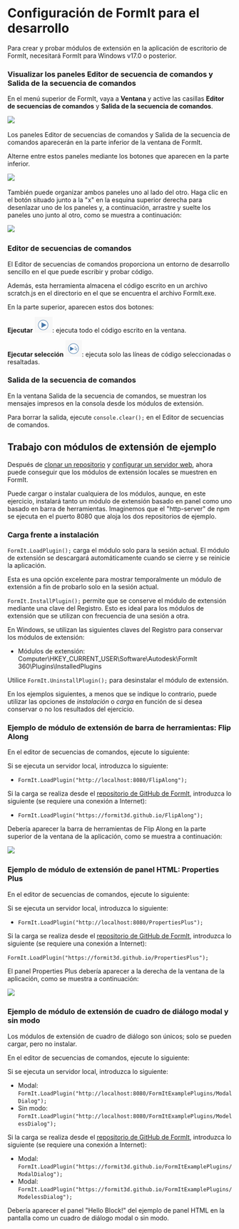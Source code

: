 # Configuración de FormIt para el desarrollo

Para crear y probar módulos de extensión en la aplicación de escritorio de FormIt, necesitará FormIt para Windows v17.0 o posterior.

### **Visualizar los paneles Editor de secuencia de comandos y Salida de la secuencia de comandos**

En el menú superior de FormIt, vaya a **Ventana** y active las casillas **Editor de secuencias de comandos** y **Salida de la secuencia de comandos**.

![](https://formit3d.github.io/FormItExamplePlugins/docs/images/EnableDevelopmentWindows.PNG)

Los paneles Editor de secuencias de comandos y Salida de la secuencia de comandos aparecerán en la parte inferior de la ventana de FormIt.

Alterne entre estos paneles mediante los botones que aparecen en la parte inferior.

![](https://formit3d.github.io/FormItExamplePlugins/docs/images/ScriptEditorDefaultState.PNG)

También puede organizar ambos paneles uno al lado del otro. Haga clic en el botón situado junto a la "x" en la esquina superior derecha para desenlazar uno de los paneles y, a continuación, arrastre y suelte los paneles uno junto al otro, como se muestra a continuación:

![](https://formit3d.github.io/FormItExamplePlugins/docs/images/ScriptEditor+ScriptOutputConfiguration.gif)

### **Editor de secuencias de comandos**

El Editor de secuencias de comandos proporciona un entorno de desarrollo sencillo en el que puede escribir y probar código.

Además, esta herramienta almacena el código escrito en un archivo scratch.js en el directorio en el que se encuentra el archivo FormIt.exe.

En la parte superior, aparecen estos dos botones:

**Ejecutar** ![](<../../../.gitbook/assets/image (8) (1).png>): ejecuta todo el código escrito en la ventana.

**Ejecutar selección** ![](<../../../.gitbook/assets/image (52).png>): ejecuta solo las líneas de código seleccionadas o resaltadas.

### **Salida de la secuencia de comandos**

En la ventana Salida de la secuencia de comandos, se muestran los mensajes impresos en la consola desde los módulos de extensión.

Para borrar la salida, ejecute `console.clear();` en el Editor de secuencias de comandos.

## Trabajo con módulos de extensión de ejemplo

Después de [clonar un repositorio](cloning-a-sample-plugin.md) y [configurar un servidor web](hosting-a-plugin-on-a-local-server.md), ahora puede conseguir que los módulos de extensión locales se muestren en FormIt.

Puede cargar o instalar cualquiera de los módulos, aunque, en este ejercicio, instalará tanto un módulo de extensión basado en panel como uno basado en barra de herramientas. Imaginemos que el "http-server" de npm se ejecuta en el puerto 8080 que aloja los dos repositorios de ejemplo.

### **Carga frente a instalación**

`FormIt.LoadPlugin();` carga el módulo solo para la sesión actual. El módulo de extensión se descargará automáticamente cuando se cierre y se reinicie la aplicación.

Esta es una opción excelente para mostrar temporalmente un módulo de extensión a fin de probarlo solo en la sesión actual.

`FormIt.InstallPlugin();` permite que se conserve el módulo de extensión mediante una clave del Registro. Esto es ideal para los módulos de extensión que se utilizan con frecuencia de una sesión a otra.

En Windows, se utilizan las siguientes claves del Registro para conservar los módulos de extensión:

* Módulos de extensión: Computer\\HKEY_CURRENT_USER\\Software\\Autodesk\\FormIt 360\\Plugins\\InstalledPlugins

Utilice `FormIt.UninstallPlugin();` para desinstalar el módulo de extensión.

En los ejemplos siguientes, a menos que se indique lo contrario, puede utilizar las opciones de _instalación_ o _carga_ en función de si desea conservar o no los resultados del ejercicio.

### **Ejemplo de módulo de extensión de barra de herramientas: Flip Along**

En el editor de secuencias de comandos, ejecute lo siguiente:

Si se ejecuta un servidor local, introduzca lo siguiente:

* `FormIt.LoadPlugin("http://localhost:8080/FlipAlong");`

Si la carga se realiza desde el [repositorio de GitHub de FormIt](https://github.com/FormIt3D/), introduzca lo siguiente (se requiere una conexión a Internet):

* `FormIt.LoadPlugin("https://formit3d.github.io/FlipAlong");`

Debería aparecer la barra de herramientas de Flip Along en la parte superior de la ventana de la aplicación, como se muestra a continuación:

![](https://formit3d.github.io/FormItExamplePlugins/docs/images/FlipAlongToolbar.PNG)

### **Ejemplo de módulo de extensión de panel HTML: Properties Plus**

En el editor de secuencias de comandos, ejecute lo siguiente:

Si se ejecuta un servidor local, introduzca lo siguiente:

* `FormIt.LoadPlugin("http://localhost:8080/PropertiesPlus");`

Si la carga se realiza desde el [repositorio de GitHub de FormIt](https://github.com/FormIt3D/), introduzca lo siguiente (se requiere una conexión a Internet):

`FormIt.LoadPlugin("https://formit3d.github.io/PropertiesPlus");`

El panel Properties Plus debería aparecer a la derecha de la ventana de la aplicación, como se muestra a continuación:

![](https://formit3d.github.io/FormItExamplePlugins/docs/images/PropertiesPlusPanel.png)

### **Ejemplo de módulo de extensión de cuadro de diálogo modal y sin modo**

Los módulos de extensión de cuadro de diálogo son únicos; solo se pueden cargar, pero no instalar.

En el editor de secuencias de comandos, ejecute lo siguiente:

Si se ejecuta un servidor local, introduzca lo siguiente:

* Modal: `FormIt.LoadPlugin("http://localhost:8080/FormItExamplePlugins/ModalDialog");`
* Sin modo: `FormIt.LoadPlugin("http://localhost:8080/FormItExamplePlugins/ModelessDialog");`

Si la carga se realiza desde el [repositorio de GitHub de FormIt](https://github.com/FormIt3D/), introduzca lo siguiente (se requiere una conexión a Internet):

* Modal: `FormIt.LoadPlugin("https://formit3d.github.io/FormItExamplePlugins/ModalDialog");`
* Modal: `FormIt.LoadPlugin("https://formit3d.github.io/FormItExamplePlugins/ModelessDialog");`

Debería aparecer el panel "Hello Block!" del ejemplo de panel HTML en la pantalla como un cuadro de diálogo modal o sin modo.
